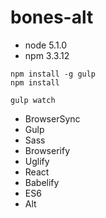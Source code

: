 # bones-alt

- node 5.1.0
- npm 3.3.12

```
npm install -g gulp
npm install

gulp watch
```

- BrowserSync
- Gulp
- Sass
- Browserify
- Uglify
- React
- Babelify
- ES6
- Alt
